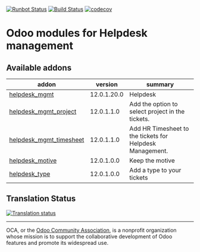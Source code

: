 [![Runbot Status](https://runbot.odoo-community.org/runbot/badge/flat/282/12.0.svg)](https://runbot.odoo-community.org/runbot/repo/github-com-oca-helpdesk-282)
[![Build Status](https://travis-ci.com/OCA/helpdesk.svg?branch=12.0)](https://travis-ci.com/OCA/helpdesk)
[![codecov](https://codecov.io/gh/OCA/helpdesk/branch/12.0/graph/badge.svg)](https://codecov.io/gh/OCA/helpdesk)

# Odoo modules for Helpdesk management

[//]: # (addons)

Available addons
----------------
addon | version | summary
--- | --- | ---
[helpdesk_mgmt](helpdesk_mgmt/) | 12.0.1.20.0 | Helpdesk
[helpdesk_mgmt_project](helpdesk_mgmt_project/) | 12.0.1.1.0 | Add the option to select project in the tickets.
[helpdesk_mgmt_timesheet](helpdesk_mgmt_timesheet/) | 12.0.1.1.0 | Add HR Timesheet to the tickets for Helpdesk Management.
[helpdesk_motive](helpdesk_motive/) | 12.0.1.0.0 | Keep the motive
[helpdesk_type](helpdesk_type/) | 12.0.1.0.0 | Add a type to your tickets

[//]: # (end addons)

## Translation Status

[![Translation status](https://translation.odoo-community.org/widgets/helpdesk-12-0/-/multi-auto.svg)](https://translation.odoo-community.org/engage/helpdesk-12-0/?utm_source=widget)

----

OCA, or the [Odoo Community Association](http://odoo-community.org/), is a nonprofit organization whose
mission is to support the collaborative development of Odoo features and
promote its widespread use.
